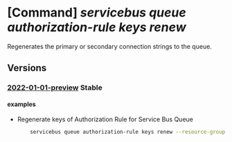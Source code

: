 # [Command] _servicebus queue authorization-rule keys renew_

Regenerates the primary or secondary connection strings to the queue.

## Versions

### [2022-01-01-preview](/Resources/mgmt-plane/L3N1YnNjcmlwdGlvbnMve30vcmVzb3VyY2Vncm91cHMve30vcHJvdmlkZXJzL21pY3Jvc29mdC5zZXJ2aWNlYnVzL25hbWVzcGFjZXMve30vcXVldWVzL3t9L2F1dGhvcml6YXRpb25ydWxlcy97fS9yZWdlbmVyYXRla2V5cw==/2022-01-01-preview.xml) **Stable**

<!-- mgmt-plane /subscriptions/{}/resourcegroups/{}/providers/microsoft.servicebus/namespaces/{}/queues/{}/authorizationrules/{}/regeneratekeys 2022-01-01-preview -->

#### examples

- Regenerate keys of Authorization Rule for Service Bus Queue
    ```bash
        servicebus queue authorization-rule keys renew --resource-group myresourcegroup --namespace-name mynamespace --queue-name myqueue --name myauthorule --key PrimaryKey
    ```
